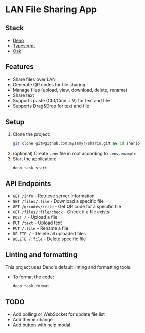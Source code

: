 # LAN File Sharing App

## Stack

- [Deno](https://deno.com/)
- [Typescript](https://www.typescriptlang.org/)
- [Oak](https://oakserver.org/)

## Features

- Share files over LAN
- Generate QR codes for file sharing
- Manage files (upload, view, download, delete, rename)
- Share text
- Supports paste (Ctrl/Cmd + V) for text and file
- Supports Drag&Drop for text and file

## Setup

1. Clone the project:
   ```sh
   git clone git@github.com:mysamyr/shario.git && cd shario
   ```
2. (optional) Create `.env` file in root according to `.env.example`
3. Start the application:
   ```sh
   deno task start
   ```

## API Endpoints

- `GET /info` - Retrieve server information
- `GET /files/:file` - Download a specific file
- `GET /qrcodes/:file` - Get QR code for a specific file
- `GET /files/:file/check` - Check if a file exists
- `POST /` - Upload a file
- `PUT /text` - Upload text
- `PUT /:file` - Rename a file
- `DELETE /` - Delete all uploaded files
- `DELETE /:file` - Delete specific file

## Linting and formatting

This project uses Deno's default linting and formatting tools.

- To format the code:
  ```sh
  deno task format
  ```

## TODO

- Add polling or WebSocket for update file list
- Add theme change
- Add button with help modal
